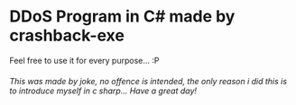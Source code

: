 # DDoS Program in C# made by crashback-exe

Feel free to use it for every purpose... :P

###### This was made by joke, no offence is intended, the only reason i did this is to introduce myself in c sharp... Have a great day! 